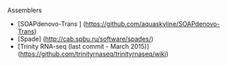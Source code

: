 Assemblers 
* [SOAPdenovo-Trans ] (https://github.com/aquaskyline/SOAPdenovo-Trans)
* [Spade] (http://cab.spbu.ru/software/spades/)
* [Trinity RNA-seq (last commit - March 2015)] (https://github.com/trinityrnaseq/trinityrnaseq/wiki)

